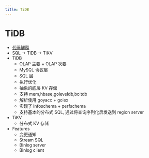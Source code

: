 ```yaml
---
title: TiDB
---
```


# TiDB

- [代码解释](https://pingcap.github.io/blog/2017/01/06/about-the-tidb-source-code/)
- SQL -> TiDB -> TiKV
- TiDB
  - OLAP 主要 + OLAP 次要
  - MySQL 协议层
  - SQL 层
  - 执行优化
  - 抽象的底层 KV 存储
  - 支持 mem,hbase,goleveldb,boltdb
  - 解析使用 goyacc + golex
  - 实现了 infoschema + perfschema
  - 支持基本的分布式 SQL, 通过将查询序列化后发送到 region server
- TiKV
  - 分布式 KV 存储
- Features
  - 变更通知
  - Stream SQL
  - Binlog server
  - Binlog client

